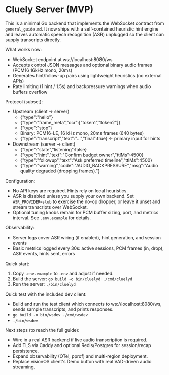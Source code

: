 # Cluely Server (MVP)

This is a minimal Go backend that implements the WebSocket contract from `general_guide.md`. It now ships with a self-contained heuristic hint engine and leaves automatic speech recognition (ASR) unplugged so the client can supply transcripts directly.

What works now:
- WebSocket endpoint at ws://localhost:8080/ws
- Accepts control JSON messages and optional binary audio frames (PCM16 16kHz mono, 20ms)
- Generates hint/follow-up pairs using lightweight heuristics (no external APIs)
- Rate limiting (1 hint / 1.5s) and backpressure warnings when audio buffers overflow

Protocol (subset):
- Upstream (client → server)
  - {"type":"hello"}
  - {"type":"frame_meta","ocr":["token1","token2"]}
  - {"type":"stop"}
  - Binary: PCM16-LE, 16 kHz mono, 20ms frames (640 bytes)
  - {"type":"transcript","text":"...","final":true} ← primary input for hints
- Downstream (server → client)
  - {"type":"state","listening":false}
  - {"type":"hint","text":"Confirm budget owner","ttlMs":4500}
  - {"type":"followup","text":"Ask preferred timeline","ttlMs":4500}
  - {"type":"warning","code":"AUDIO_BACKPRESSURE","msg":"Audio quality degraded (dropping frames)."}

Configuration:
- No API keys are required. Hints rely on local heuristics.
- ASR is disabled unless you supply your own backend. Set `ASR_PROVIDER=stub` to exercise the no-op dropper, or leave it unset and stream transcripts over WebSocket.
- Optional tuning knobs remain for PCM buffer sizing, port, and metrics interval. See `.env.example` for details.

Observability:
- Server logs cover ASR wiring (if enabled), hint generation, and session events
- Basic metrics logged every 30s: active sessions, PCM frames (in, drop), ASR events, hints sent, errors

Quick start:
1. Copy `.env.example` to `.env` and adjust if needed.
2. Build the server:
   `go build -o bin/cluelyd ./cmd/cluelyd`
3. Run the server:
   `./bin/cluelyd`

Quick test with the included dev client:
- Build and run the test client which connects to ws://localhost:8080/ws, sends sample transcripts, and prints responses.
- `go build -o bin/wsdev ./cmd/wsdev`
- `./bin/wsdev`

Next steps (to reach the full guide):
- Wire in a real ASR backend if live audio transcription is required.
- Add TLS via Caddy and optional Redis/Postgres for session/recap persistence.
- Expand observability (OTel, pprof) and multi-region deployment.
- Replace visionOS client's Demo button with real VAD-driven audio streaming.
